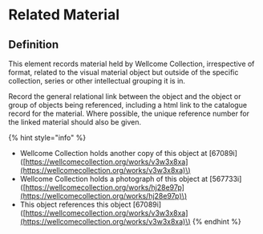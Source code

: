 # Related Material

## Definition

This element records material held by Wellcome Collection, irrespective of format, related to the visual material object but outside of the specific collection, series or other intellectual grouping it is in. 



Record the general relational link between the object and the object or group of objects being referenced, including a html link to the catalogue record for the material. Where possible, the unique reference number for the linked material should also be given. 

{% hint style="info" %}
* Wellcome Collection holds another copy of this object at \[67089i\]\([https://wellcomecollection.org/works/v3w3x8xa](https://wellcomecollection.org/works/v3w3x8xa)\)
* Wellcome Collection holds a photograph of this object at \[567733i\]\([https://wellcomecollection.org/works/hj28e97p](https://wellcomecollection.org/works/hj28e97p)\)
* This object references this object \[67089i\]\([https://wellcomecollection.org/works/v3w3x8xa](https://wellcomecollection.org/works/v3w3x8xa)\)
{% endhint %}



 

